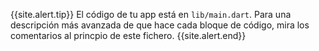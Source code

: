{{site.alert.tip}}
  El código de tu app está en `lib/main.dart`.
  Para una descripción más avanzada de que hace cada bloque de código, mira los 
  comentarios al princpio de este fichero.
{{site.alert.end}}
